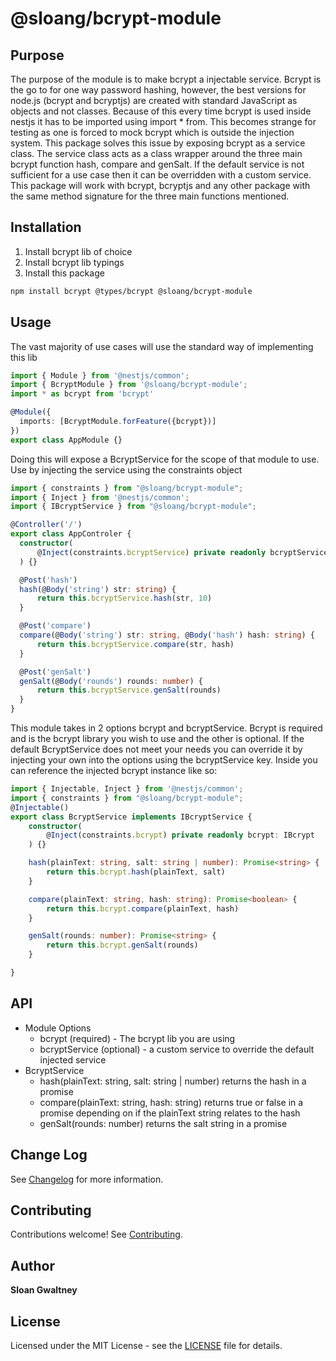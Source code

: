# @sloang/bcrypt-module

## Purpose
The purpose of the module is to make bcrypt a injectable service. Bcrypt is the go to for one way password hashing, however, the best versions for node.js (bcrypt and bcryptjs) are created with standard JavaScript as objects and not classes. Because of this every time bcrypt is used inside nestjs it has to be imported using import * from. This becomes strange for testing as one is forced to mock bcrypt which is outside the injection system. This package solves this issue by exposing bcrypt as a service class. The service class acts as a class wrapper around the three main bcrypt function hash, compare and genSalt. If the default service is not sufficient for a use case then it can be overridden with a custom service. This package will work with bcrypt, bcryptjs and any other package with the same method signature for the three main functions mentioned.

## Installation

1. Install bcrypt lib of choice
2. Install bcrypt lib typings
3. Install this package

```bash
npm install bcrypt @types/bcrypt @sloang/bcrypt-module
```

## Usage

The vast majority of use cases will use the standard way of implementing this lib
```ts
import { Module } from '@nestjs/common';
import { BcryptModule } from '@sloang/bcrypt-module';
import * as bcrypt from 'bcrypt'

@Module({
  imports: [BcryptModule.forFeature({bcrypt})]
})
export class AppModule {}

```
Doing this will expose a BcryptService for the scope of that module to use. Use by injecting the service using the constraints object

```ts
import { constraints } from "@sloang/bcrypt-module";
import { Inject } from '@nestjs/common';
import { IBcryptService } from "@sloang/bcrypt-module";

@Controller('/')
export class AppControler {
  constructor(
      @Inject(constraints.bcryptService) private readonly bcryptService: IBcryptService
  ) {}

  @Post('hash')
  hash(@Body('string') str: string) {
      return this.bcryptService.hash(str, 10)
  }

  @Post('compare')
  compare(@Body('string') str: string, @Body('hash') hash: string) {
      return this.bcryptService.compare(str, hash)
  }

  @Post('genSalt')
  genSalt(@Body('rounds') rounds: number) {
      return this.bcryptService.genSalt(rounds)
  }
}
```

This module takes in 2 options bcrypt and bcryptService. Bcrypt is required and is the bcrypt library you wish to use and the other is optional. If the default BcryptService does not meet your needs you can override it by injecting your own into the options using the bcryptService key. Inside you can reference the injected bcrypt instance like so:

```ts
import { Injectable, Inject } from '@nestjs/common';
import { constraints } from "@sloang/bcrypt-module";
@Injectable()
export class BcryptService implements IBcryptService {
    constructor(
        @Inject(constraints.bcrypt) private readonly bcrypt: IBcrypt
    ) {}

    hash(plainText: string, salt: string | number): Promise<string> {
        return this.bcrypt.hash(plainText, salt)
    }

    compare(plainText: string, hash: string): Promise<boolean> {
        return this.bcrypt.compare(plainText, hash)
    }

    genSalt(rounds: number): Promise<string> {
        return this.bcrypt.genSalt(rounds)
    }

}
```

## API

* Module Options
    * bcrypt (required) - The bcrypt lib you are using
    * bcryptService (optional) - a custom service to override the default injected service
* BcryptService
    * hash(plainText: string, salt: string | number) returns the hash in a promise
    * compare(plainText: string, hash: string) returns true or false in a promise depending on if the plainText string relates to the hash
    * genSalt(rounds: number) returns the salt string in a promise

## Change Log

See [Changelog](CHANGELOG.md) for more information.

## Contributing

Contributions welcome! See [Contributing](CONTRIBUTING.md).

## Author

**Sloan Gwaltney**

## License

Licensed under the MIT License - see the [LICENSE](LICENSE) file for details.